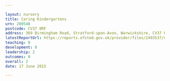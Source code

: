 ```yaml
---

layout: nursery
title: Caring Kindergartens
urn: 200548
postcode: CV37 0RF
address: 369 Birmingham Road, Stratford-upon-Avon, Warwickshire, CV37 0RF
latestReportUrl: https://reports.ofsted.gov.uk/provider/files/2493537/urn/200548.pdf
teaching: 0
development: 0
leadership: 2
outcomes: 0
overall: 2
date: 17 June 2015

---
```

